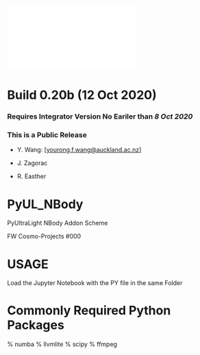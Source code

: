 ![Project Logo](Project_Logo.pdf)

# Build 0.20b (12 Oct 2020)

### Requires Integrator Version No Eariler than *8 Oct 2020*

### This is a Public Release
* Y. Wang: [yourong.f.wang@auckland.ac.nz]

* J. Zagorac
* R. Easther

# PyUL_NBody
PyUltraLight NBody Addon Scheme


FW Cosmo-Projects #000

# USAGE
Load the Jupyter Notebook with the PY file in the same Folder

# Commonly Required Python Packages
% numba
% llvmlite
% scipy
% ffmpeg
